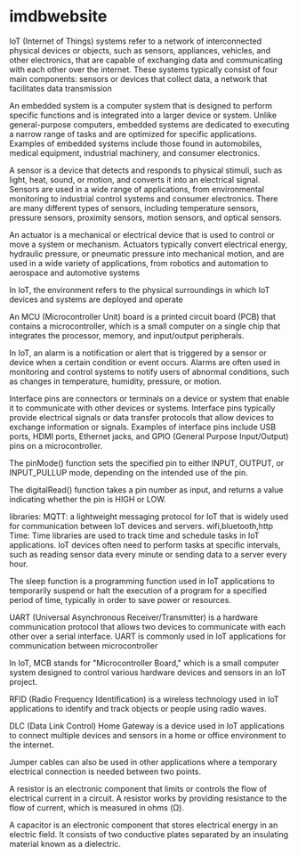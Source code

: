 # imdbwebsite
IoT (Internet of Things) systems refer to a network of interconnected physical devices or objects, such as sensors, appliances, vehicles, and other electronics, that are capable of exchanging data and communicating with each other over the internet. These systems typically consist of four main components: sensors or devices that collect data, a network that facilitates data transmission

An embedded system is a computer system that is designed to perform specific functions and is integrated into a larger device or system. Unlike general-purpose computers, embedded systems are dedicated to executing a narrow range of tasks and are optimized for specific applications. Examples of embedded systems include those found in automobiles, medical equipment, industrial machinery, and consumer electronics.

A sensor is a device that detects and responds to physical stimuli, such as light, heat, sound, or motion, and converts it into an electrical signal. Sensors are used in a wide range of applications, from environmental monitoring to industrial control systems and consumer electronics. There are many different types of sensors, including temperature sensors, pressure sensors, proximity sensors, motion sensors, and optical sensors. 

An actuator is a mechanical or electrical device that is used to control or move a system or mechanism. Actuators typically convert electrical energy, hydraulic pressure, or pneumatic pressure into mechanical motion, and are used in a wide variety of applications, from robotics and automation to aerospace and automotive systems

In IoT, the environment refers to the physical surroundings in which IoT devices and systems are deployed and operate

An MCU (Microcontroller Unit) board is a printed circuit board (PCB) that contains a microcontroller, which is a small computer on a single chip that integrates the processor, memory, and input/output peripherals.

In IoT, an alarm is a notification or alert that is triggered by a sensor or device when a certain condition or event occurs. Alarms are often used in monitoring and control systems to notify users of abnormal conditions, such as changes in temperature, humidity, pressure, or motion.

Interface pins are connectors or terminals on a device or system that enable it to communicate with other devices or systems. Interface pins typically provide electrical signals or data transfer protocols that allow devices to exchange information or signals. Examples of interface pins include USB ports, HDMI ports, Ethernet jacks, and GPIO (General Purpose Input/Output) pins on a microcontroller.

The pinMode() function sets the specified pin to either INPUT, OUTPUT, or INPUT_PULLUP mode, depending on the intended use of the pin.
 
 The digitalRead() function takes a pin number as input, and returns a value indicating whether the pin is HIGH or LOW.
 
 libraries: MQTT: a lightweight messaging protocol for IoT that is widely used for communication between IoT devices and servers.
 wifi,bluetooth,http 
 Time: Time libraries are used to track time and schedule tasks in IoT applications. IoT devices often need to perform tasks at specific intervals, such as reading sensor data every minute or sending data to a server every hour.
 
 The sleep function is a programming function used in IoT applications to temporarily suspend or halt the execution of a program for a specified period of time, typically in order to save power or resources.
 
 UART (Universal Asynchronous Receiver/Transmitter) is a hardware communication protocol that allows two devices to communicate with each other over a serial interface. UART is commonly used in IoT applications for communication between microcontroller
 
 In IoT, MCB stands for "Microcontroller Board," which is a small computer system designed to control various hardware devices and sensors in an IoT project.


RFID (Radio Frequency Identification) is a wireless technology used in IoT applications to identify and track objects or people using radio waves.

DLC (Data Link Control) Home Gateway is a device used in IoT applications to connect multiple devices and sensors in a home or office environment to the internet.

Jumper cables can also be used in other applications where a temporary electrical connection is needed between two points. 

A resistor is an electronic component that limits or controls the flow of electrical current in a circuit. A resistor works by providing resistance to the flow of current, which is measured in ohms (Ω).

A capacitor is an electronic component that stores electrical energy in an electric field. It consists of two conductive plates separated by an insulating material known as a dielectric.
